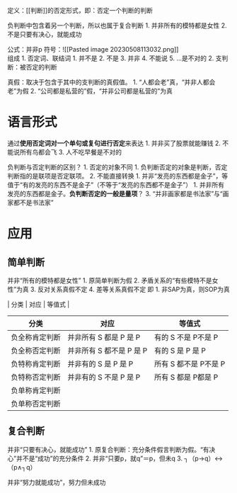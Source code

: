 定义：[[判断]]的否定形式，即：否定一个判断的判断

负判断中包含着另一个判断，所以也属于复合判断
	1. 并非所有的模特都是女性
	2. 不是只要有决心，就能成功

公式：并非p
符号：![[Pasted image 20230508113032.png]]  
组成
	1. 否定词、联结词
		1. 并不是
		2. 不是
		3. 并非
		4. 不能说
		5. ...是不对的
	2. 支判断：被否定的判断

真假：取决于包含于其中的支判断的真假值。
	1. “人都会老”真，“并非人都会老”为假
	2. “公司都是私营的”假，“并非公司都是私营的”为真
# 语言形式
通过**使用否定词对一个单句或复句进行否定**来表达
	1. 并非买了股票就能赚钱
	2. 不能说所有鸟都会飞
	3. 人不吃早餐是不对的

负判断与否定判断的区别？
	1. 否定的对象不同
		1. 负判断否定的对象是判断，否定判断指的是联项是否定联项。
	2. 不能直接转换
		1. 并非“发亮的东西都是金子”，等值于“有的发亮的东西不是金子”（不等于“发亮的东西都不是金子”）
			1. 并非所有发亮的东西都是金子。**负判断否定的一般是量项**？
	3. “并非画家都是书法家”与“画家都不是书法家”
# 应用
## 简单判断
并非“所有的模特都是女性”
	1. 原简单判断为假
	2. 矛盾关系的“有些模特不是女性”为真
	3. 反对关系真假不定
	4. 差等关系真假不定
即
	1. 非SAP为真，则SOP为真



| 分类 | 对应 | 等值式 | 

| 分类 | 对应 | 等值式 |
| ---- | ---- | ---- |
| 负全称肯定判断 | 并非所有 S 都是 P 是 P |有的 S 不是 P不是 P |
| 负全称否定判断 | 并非所有 S 都不是 P 是 P |有的 S 是 P 是 P |
| 负特称肯定判断 | 并非有的 S 是 P 是 P |所有 S 都不是 P不是 P |
| 负特称否定判断 | 并非有的 S 不是 P 是 P |所有 S 都是 P都是 P |
| 负单称肯定判断 |  |  |
| 负单称否定判断 |  |  |

## 复合判断
并非“只要有决心，就能成功”
	1. 原复合判断：充分条件假言判断为假。“有决心”并不是“成功”的充分条件
	2. 并非“只要p，就q”＝p，但未q
	3. ┐（p→q）↔（p∧┐q）

并非“努力就能成功”，努力但未成功